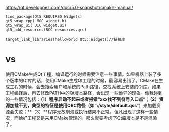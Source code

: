 https://qt.developpez.com/doc/5.0-snapshot/cmake-manual/



```
find_package(Qt5 REQUIRED Widgets) 
qt5_wrap_cpp( MOC widget.h) 
qt5_wrap_ui( UIC widget.ui) 
qt5_add_resources(RCC resources.qrc) 

target_link_libraries(helloworld Qt5::Widgets)//链接库
```



# vs

使用CMake生成Qt工程，编译运行的时候需要注意一些事情。如果机器上装了多个版本的Qt库的话，使用CMake生成Qt工程的时候，最容易出错了。CMake在生成工程的时候，会去搜索用户和系统的Path路径，查找系统上安装的Qt库。如果工程编译后，再去修改PATH中的Qt版本路径，会出现一些诡异的现象。像我碰到的一些情况包括：**（1）**程序启动不起来或者报错“xxx找不到符号入口点”；**（2）**资源加载不到，典型的特征是使用QRC路径（如“**:/style/default.qss**”）来加载资源会失败；**（3）**程序无故崩溃或执行结果不正常。但凡出现了这样一些情况，而恰好工程又是采用CMake管理的，那么就要考虑下Qt库版本是不是混淆了。